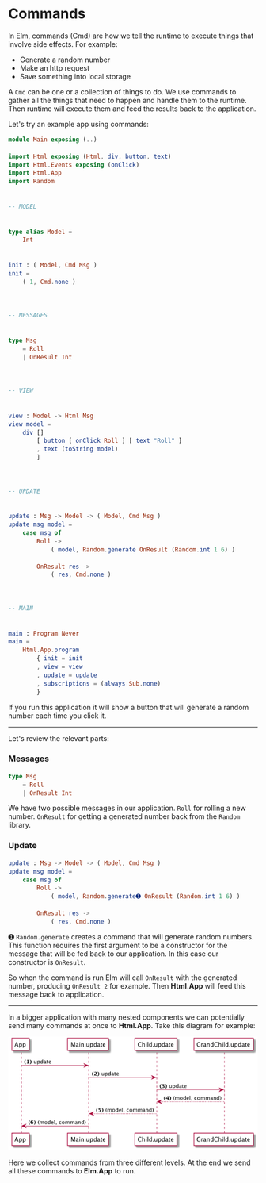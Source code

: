 # Commands

In Elm, commands (Cmd) are how we tell the runtime to execute things that involve side effects. For example:

- Generate a random number
- Make an http request
- Save something into local storage

A `Cmd` can be one or a collection of things to do. We use commands to gather all the things that need to happen and handle them to the runtime. Then runtime will execute them and feed the results back to the application.

Let's try an example app using commands:

```elm
module Main exposing (..)

import Html exposing (Html, div, button, text)
import Html.Events exposing (onClick)
import Html.App
import Random


-- MODEL


type alias Model =
    Int


init : ( Model, Cmd Msg )
init =
    ( 1, Cmd.none )



-- MESSAGES


type Msg
    = Roll
    | OnResult Int



-- VIEW


view : Model -> Html Msg
view model =
    div []
        [ button [ onClick Roll ] [ text "Roll" ]
        , text (toString model)
        ]



-- UPDATE


update : Msg -> Model -> ( Model, Cmd Msg )
update msg model =
    case msg of
        Roll ->
            ( model, Random.generate OnResult (Random.int 1 6) )

        OnResult res ->
            ( res, Cmd.none )



-- MAIN


main : Program Never
main =
    Html.App.program
        { init = init
        , view = view
        , update = update
        , subscriptions = (always Sub.none)
        }
```

If you run this application it will show a button that will generate a random number each time you click it.

---

Let's review the relevant parts:


### Messages

```elm
type Msg
    = Roll
    | OnResult Int
```

We have two possible messages in our application. `Roll` for rolling a new number. `OnResult` for getting a generated number back from the `Random` library.

### Update

```elm
update : Msg -> Model -> ( Model, Cmd Msg )
update msg model =
    case msg of
        Roll ->
            ( model, Random.generate➊ OnResult (Random.int 1 6) )

        OnResult res ->
            ( res, Cmd.none )
```

➊ `Random.generate` creates a command that will generate random numbers. This function requires the first argument to be a constructor for the message that will be fed back to our application. In this case our constructor is `OnResult`.

So when the command is run Elm will call `OnResult` with the generated number, producing `OnResult 2` for example. Then __Html.App__ will feed this message back to application.

---

In a bigger application with many nested components we can potentially send many commands at once to __Html.App__. Take this diagram for example:

![Flow](02-commands.png)

Here we collect commands from three different levels. At the end we send all these commands to __Elm.App__ to run.
